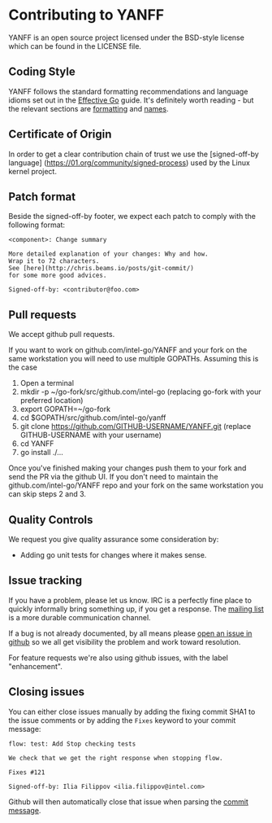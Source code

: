 # Contributing to YANFF

YANFF is an open source project licensed under the BSD-style license which can be found in the LICENSE file.

## Coding Style

YANFF follows the standard formatting recommendations and language idioms set out
in the [Effective Go](https://golang.org/doc/effective_go.html) guide. It's
definitely worth reading - but the relevant sections are
[formatting](https://golang.org/doc/effective_go.html#formatting)
and [names](https://golang.org/doc/effective_go.html#names).

## Certificate of Origin

In order to get a clear contribution chain of trust we use the [signed-off-by language] (https://01.org/community/signed-process)
used by the Linux kernel project.

## Patch format

Beside the signed-off-by footer, we expect each patch to comply with the following format:

```
<component>: Change summary

More detailed explanation of your changes: Why and how.
Wrap it to 72 characters.
See [here](http://chris.beams.io/posts/git-commit/)
for some more good advices.

Signed-off-by: <contributor@foo.com>
```

## Pull requests

We accept github pull requests.

If you want to work on github.com/intel-go/YANFF and your fork on the same workstation you will need to use multiple GOPATHs.  Assuming this is the case

1. Open a terminal
2. mkdir -p ~/go-fork/src/github.com/intel-go (replacing go-fork with your preferred location)
3. export GOPATH=~/go-fork
4. cd $GOPATH/src/github.com/intel-go/yanff
5. git clone https://github.com/GITHUB-USERNAME/YANFF.git (replace GITHUB-USERNAME with your username)
6. cd YANFF
7. go install ./...

Once you've finished making your changes push them to your fork and send the PR via the github UI.  If you don't need to maintain the github.com/intel-go/YANFF repo and your fork on the same workstation you can skip steps 2 and 3.

## Quality Controls

We request you give quality assurance some consideration by:
* Adding go unit tests for changes where it makes sense.

## Issue tracking

If you have a problem, please let us know.  IRC is a perfectly fine place
to quickly informally bring something up, if you get a response.  The
[mailing list](https://lists.clearlinux.org/mailman/listinfo/YANFF-devel)
is a more durable communication channel.

If a bug is not already documented, by all means please [open an
issue in github](https://github.com/intel-go/YANFF/issues/new) so we all get visibility
the problem and work toward resolution.

For feature requests we're also using github issues, with the label
"enhancement".

## Closing issues

You can either close issues manually by adding the fixing commit SHA1 to the issue
comments or by adding the `Fixes` keyword to your commit message:

```
flow: test: Add Stop checking tests

We check that we get the right response when stopping flow.

Fixes #121

Signed-off-by: Ilia Filippov <ilia.filippov@intel.com>
```

Github will then automatically close that issue when parsing the
[commit message](https://help.github.com/articles/closing-issues-via-commit-messages/).
